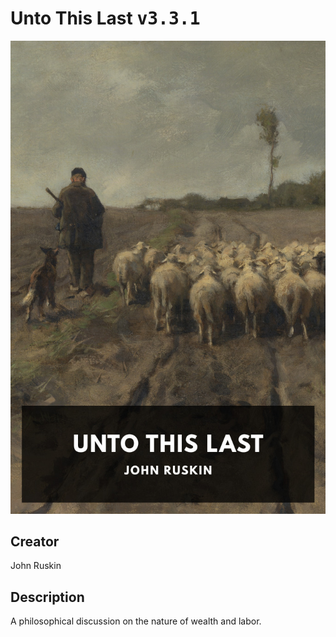
# Unto This Last <kbd>v3.3.1</kbd>

<center>
  <img src="./cover-1024.jpg"/>
</center>

## Creator
John Ruskin

## Description
A philosophical discussion on the nature of wealth and labor.
